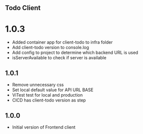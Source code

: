 ## Todo Client

# 1.0.3

* Added container app for client-todo to infra folder
* Add client-todo version to console.log
* Add config to project to determine which backend URL is used
* isServerAvailable to check if server is available

## 1.0.1

* Remove unnecessary css
* Set local default value for API URL BASE 
* ViTest test for local and production
* CICD has client-todo version as step

## 1.0.0 

* Initial version of Frontend client